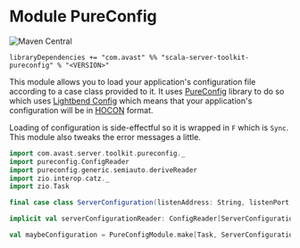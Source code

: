 # Module PureConfig

![Maven Central](https://img.shields.io/maven-central/v/com.avast/scala-server-toolkit-pureconfig_2.13)

`libraryDependencies += "com.avast" %% "scala-server-toolkit-pureconfig" % "<VERSION>"`

This module allows you to load your application's configuration file according to a case class provided to it. It uses 
[PureConfig](https://pureconfig.github.io) library to do so which uses [Lightbend Config](https://github.com/lightbend/config) which means
that your application's configuration will be in [HOCON](https://github.com/lightbend/config/blob/master/HOCON.md) format.

Loading of configuration is side-effectful so it is wrapped in `F` which is `Sync`. This module also tweaks the error messages a little.

```scala mdoc
import com.avast.server.toolkit.pureconfig._
import pureconfig.ConfigReader
import pureconfig.generic.semiauto.deriveReader
import zio.interop.catz._
import zio.Task

final case class ServerConfiguration(listenAddress: String, listenPort: Int)

implicit val serverConfigurationReader: ConfigReader[ServerConfiguration] = deriveReader

val maybeConfiguration = PureConfigModule.make[Task, ServerConfiguration]
```
